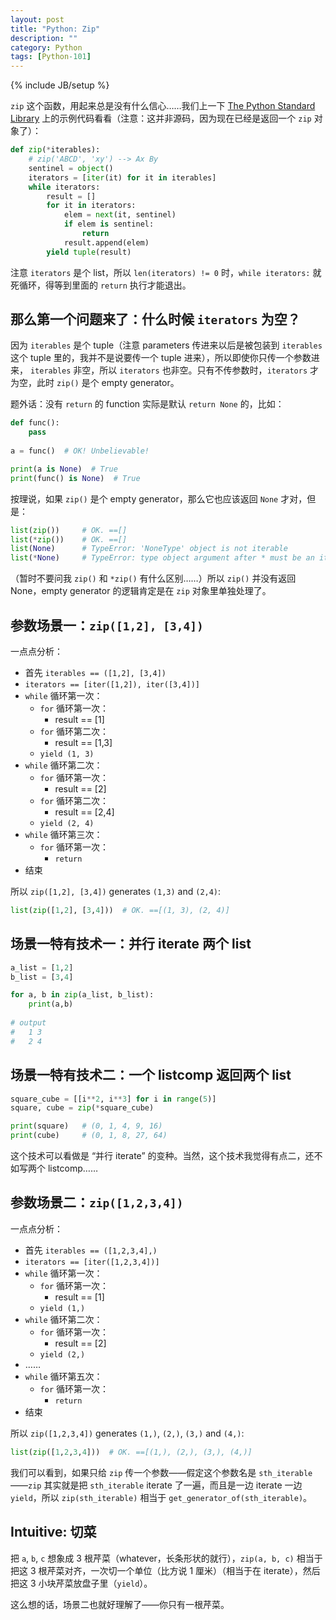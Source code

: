 ```yaml
---
layout: post
title: "Python: Zip"
description: ""
category: Python
tags: [Python-101]
---
```

{% include JB/setup %}

`zip` 这个函数，用起来总是没有什么信心……我们上一下 [The Python Standard Library](https://docs.python.org/3/library/functions.html#zip) 上的示例代码看看（注意：这并非源码，因为现在已经是返回一个 `zip` 对象了）：

```python
def zip(*iterables):
    # zip('ABCD', 'xy') --> Ax By
    sentinel = object()
    iterators = [iter(it) for it in iterables]
    while iterators:
        result = []
        for it in iterators:
            elem = next(it, sentinel)
            if elem is sentinel:
                return
            result.append(elem)
        yield tuple(result)
```

注意 `iterators` 是个 list，所以 `len(iterators) != 0` 时，`while iterators:` 就死循环，得等到里面的 `return` 执行才能退出。

## 那么第一个问题来了：什么时候 `iterators` 为空？

因为 `iterables` 是个 tuple（注意 parameters 传进来以后是被包装到 `iterables` 这个 tuple 里的，我并不是说要传一个 tuple 进来），所以即使你只传一个参数进来， `iterables` 非空，所以 `iterators` 也非空。只有不传参数时，`iterators` 才为空，此时 `zip()` 是个 empty generator。

题外话：没有 `return` 的 function 实际是默认 `return None` 的，比如：

```python
def func():
    pass
    
a = func()  # OK! Unbelievable!

print(a is None)  # True
print(func() is None)  # True
```

按理说，如果 `zip()` 是个 empty generator，那么它也应该返回 `None` 才对，但是：

```python
list(zip())     # OK. ==[]
list(*zip())    # OK. ==[]
list(None)      # TypeError: 'NoneType' object is not iterable
list(*None)     # TypeError: type object argument after * must be an iterable, not NoneType
```

（暂时不要问我 `zip()` 和 `*zip()` 有什么区别……）所以 `zip()` 并没有返回 None，empty generator 的逻辑肯定是在 `zip` 对象里单独处理了。

## 参数场景一：`zip([1,2], [3,4])`

一点点分析：

- 首先 `iterables == ([1,2], [3,4])`
- `iterators == [iter([1,2]), iter([3,4])]`
- `while` 循环第一次：
    - `for` 循环第一次：
        - result == [1]
    - `for` 循环第二次：
        - result == [1,3]
    - `yield (1, 3)`
- `while` 循环第二次：
    - `for` 循环第一次：
        - result == [2]
    - `for` 循环第二次：
        - result == [2,4]
    - `yield (2, 4)`
- `while` 循环第三次：
    - `for` 循环第一次：
        - `return`
- 结束

所以 `zip([1,2], [3,4])` generates `(1,3)` and `(2,4)`:

```python
list(zip([1,2], [3,4]))  # OK. ==[(1, 3), (2, 4)]
```

## 场景一特有技术一：并行 iterate 两个 list

```python
a_list = [1,2]
b_list = [3,4]

for a, b in zip(a_list, b_list):
    print(a,b)
    
# output
#   1 3
#   2 4
```

## 场景一特有技术二：一个 listcomp 返回两个 list

```python
square_cube = [[i**2, i**3] for i in range(5)]
square, cube = zip(*square_cube)

print(square)   # (0, 1, 4, 9, 16)
print(cube)     # (0, 1, 8, 27, 64)
```

这个技术可以看做是 “并行 iterate” 的变种。当然，这个技术我觉得有点二，还不如写两个 listcomp……

## 参数场景二：`zip([1,2,3,4])`

一点点分析：

- 首先 `iterables == ([1,2,3,4],)`
- `iterators == [iter([1,2,3,4])]`
- `while` 循环第一次：
    - `for` 循环第一次：
        - result == [1]
    - `yield (1,)`
- `while` 循环第二次：
    - `for` 循环第一次：
        - result == [2]
    - `yield (2,)`
- ……
- `while` 循环第五次：
    - `for` 循环第一次：
        - `return`
- 结束

所以 `zip([1,2,3,4])` generates `(1,)`, `(2,)`, `(3,)` and `(4,)`:

```python
list(zip([1,2,3,4]))  # OK. ==[(1,), (2,), (3,), (4,)]
```

我们可以看到，如果只给 `zip` 传一个参数——假定这个参数名是 `sth_iterable`——`zip` 其实就是把 `sth_iterable` iterate 了一遍，而且是一边 iterate 一边 `yield`，所以 `zip(sth_iterable)` 相当于 `get_generator_of(sth_iterable)`。

## Intuitive: 切菜

把 `a`, `b`, `c` 想象成 3 根芹菜（whatever，长条形状的就行），`zip(a, b, c)` 相当于把这 3 根芹菜对齐，一次切一个单位（比方说 1 厘米）（相当于在 iterate），然后把这 3 小块芹菜放盘子里（`yield`）。

这么想的话，场景二也就好理解了——你只有一根芹菜。
